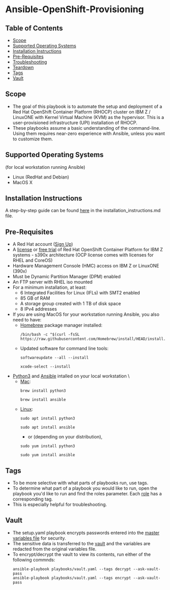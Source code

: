 # Ansible-OpenShift-Provisioning

## Table of Contents
* [Scope](#Scope)
* [Supported Operating Systems](#Supported-Operating-Systems)
* [Installation Instructions](#Installation-Instructions)
* [Pre-Requisites](#Pre-Requisites)
* [Troubleshooting](#Troubleshooting)
* [Teardown](#Teardown)
* [Tags](#Tags)
* [Vault](#Vault)

## Scope
* The goal of this playbook is to automate the setup and deployment of a Red Hat OpenShift Container Platform (RHOCP) cluster on IBM Z / LinuxONE with Kernel Virtual Machine (KVM) as the hypervisor. This is a user-provisioned infrastructure (UPI) installation of RHOCP.
* These playbooks assume a basic understanding of the command-line. Using them requires near-zero experience with Ansible, unless you want to customize them.

## Supported Operating Systems 
(for local workstation running Ansible)
* Linux (RedHat and Debian)
* MacOS X

## Installation Instructions
A step-by-step guide can be found [here](#installation_instructions.md) in the installation_instructions.md file.

## Pre-Requisites
* A Red Hat account ([Sign Up](https://www.redhat.com/wapps/ugc/register.html?_flowId=register-flow&_flowExecutionKey=e1s1))
* A [license](https://access.redhat.com/products/red-hat-openshift-container-platform/) or [free trial](https://www.redhat.com/en/technologies/cloud-computing/openshift/try-it) of Red Hat OpenShift Container Platform for IBM Z systems - s390x architecture (OCP license comes with licenses for RHEL and CoreOS)
* Hardware Management Console (HMC) access on IBM Z or LinuxONE (390x)
* Must be Dynamic Partition Manager (DPM) enabled
* An FTP server with RHEL iso mounted
* For a minimum installation, at least:
  * 6 Integrated Facilities for Linux (IFLs) with SMT2 enabled
  * 85 GB of RAM
  * A storage group created with 1 TB of disk space
  * 8 IPv4 addresses
* If you are using MacOS for your workstation running Ansible, you also need to have: 
    * [Homebrew](https://brew.sh/) package manager installed:
      ~~~
      /bin/bash -c "$(curl -fsSL https://raw.githubusercontent.com/Homebrew/install/HEAD/install.sh)"
      ~~~
    * Updated software for command line tools:
      ~~~
      softwareupdate --all --install
      ~~~
      ~~~
      xcode-select --install
      ~~~
* [Python3](https://realpython.com/installing-python/) and [Ansible](https://docs.ansible.com/ansible/latest/installation_guide/intro_installation.html) intalled on your local workstation \
  * <u>Mac</u>:
    ~~~
    brew install python3
    ~~~
    ~~~
    brew install ansible
    ~~~
  * <u>Linux</u>:
    ~~~
    sudo apt install python3
    ~~~
    ~~~
    sudo apt install ansible
    ~~~
    * or (depending on your distribution),
    ~~~
    sudo yum install python3
    ~~~
    ~~~
    sudo yum install ansible
    ~~~

## Tags
* To be more selective with what parts of playbooks run, use tags. 
* To determine what part of a playbook you would like to run, open the playbook you'd like to run and find the roles parameter. Each [role](roles) has a corresponding tag.
* This is especially helpful for troubleshooting. 

## Vault
* The setup.yaml playbook encrypts passwords entered into the [master variables file](inventories/default/group_vars/all.yaml) for security. 
* The sensitive data is transferred to the [vault](vault.yaml) and the variables are redacted from the original variables file.
* To encrypt/decrypt the vault to view its contents, run either of the following commnds:
  ~~~
  ansible-playbook playbooks/vault.yaml --tags decrypt --ask-vault-pass
  ansible-playbook playbooks/vault.yaml --tags encrypt --ask-vault-pass
  ~~~